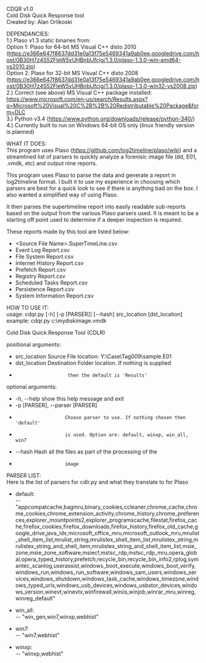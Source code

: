 CDQR v1.0  
Cold Disk Quick Response tool  
Created by: Alan Orlikoski  

DEPENDANCIES:  
1.) Plaso v1.3 static binaries from:  
	Option 1: Plaso for 64-bit MS Visual C++ disto 2010 (https://e366e647f8637dd31e0a13f75e5469341a9ab0ee.googledrive.com/host/0B30H7z4S52FleW5vUHBnblJfcjg/1.3.0/plaso-1.3.0-win-amd64-vs2010.zip)  
	Option 2: Plaso for 32-bit MS Visual C++ disto 2008 (https://e366e647f8637dd31e0a13f75e5469341a9ab0ee.googledrive.com/host/0B30H7z4S52FleW5vUHBnblJfcjg/1.3.0/plaso-1.3.0-win32-vs2008.zip)  
2.) Correct (see above) MS Visual C++ package installed: https://www.microsoft.com/en-us/search/Results.aspx?q=Microsoft%20Visual%20C%2B%2B%20Redistributable%20Package&form=DLC  
3.) Python v3.4 (https://www.python.org/downloads/release/python-340/)  
4.) Currently built to run on Windows 64-bit OS only (linux friendly version is planned)  



WHAT IT DOES:  
This program uses Plaso (https://github.com/log2timeline/plaso/wiki) and a streamlined list of parsers to quickly analyze a forenisic image file (dd, E01, .vmdk, etc) and output nine reports.  

This program uses Plaso to parse the data and generate a report in log2timeline format.  I built it to use my experience in choosing which parsers are best for a quick look to see if there is anything bad on the box.  I also wanted a simplified way of using Plaso.
  
It then parses the supertimeline report into easily readable sub-reports based on the output from the various Plaso parsers used.  It is meant to be a starting off point used to determine if a deeper inspection is required.  

These reports made by this tool are listed below:  
- \<Source File Name\>.SuperTimeLine.csv  
- Event Log Report.csv  
- File System Report.csv  
- Internet History Report.csv  
- Prefetch Report.csv  
- Registry Report.csv  
- Scheduled Tasks Report.csv  
- Persistence Report.csv  
- System Information Report.csv  


HOW TO USE IT:  
usage: cdqr.py [-h] [-p [PARSER]] [--hash] src_location [dst_location]  
example: cdqr.py c:\mydiskimage.vmdk  

Cold Disk Quick Response Tool (CDLR)  

positional arguments:  
- src_location          Source File location: Y:\Case\Tag009\sample.E01  
- dst_location          Destination Folder location. If nothing is supplied  
-                        then the default is 'Results'  

optional arguments:  
- -h, --help            show this help message and exit  
- -p [PARSER], --parser [PARSER]  
-                       Choose parser to use. If nothing chosen then 'default'  
-                       is used. Option are: default, winxp, win_all, win7  
- --hash                Hash all the files as part of the processing of the  
-                       image  

PARSER LIST:  
Here is the list of parsers for cdlr.py and what they translate to for Plaso  
- default:  
-- "appcompatcache,bagmru,binary_cookies,ccleaner,chrome_cache,chrome_cookies,chrome_extension_activity,chrome_history,chrome_preferences,explorer_mountpoints2,explorer_programscache,filestat,firefox_cache,firefox_cookies,firefox_downloads,firefox_history,firefox_old_cache,google_drive,java_idx,microsoft_office_mru,microsoft_outlook_mru,mrulist_shell_item_list,mrulist_string,mrulistex_shell_item_list,mrulistex_string,mrulistex_string_and_shell_item,mrulistex_string_and_shell_item_list,msie_zone,msie_zone_software,msiecf,mstsc_rdp,mstsc_rdp_mru,opera_global,opera_typed_history,prefetch,recycle_bin,recycle_bin_info2,rplog,symantec_scanlog,userassist,windows_boot_execute,windows_boot_verify,windows_run,windows_run_software,windows_sam_users,windows_services,windows_shutdown,windows_task_cache,windows_timezone,windows_typed_urls,windows_usb_devices,windows_usbstor_devices,windows_version,winevt,winevtx,winfirewall,winiis,winjob,winrar_mru,winreg,winreg_default"  
  
- win_all:  
-- "win_gen,win7,winxp,webhist"  

- win7:  
-- "win7,webhist"  

- winxp:  
-- "winxp,webhist"  

